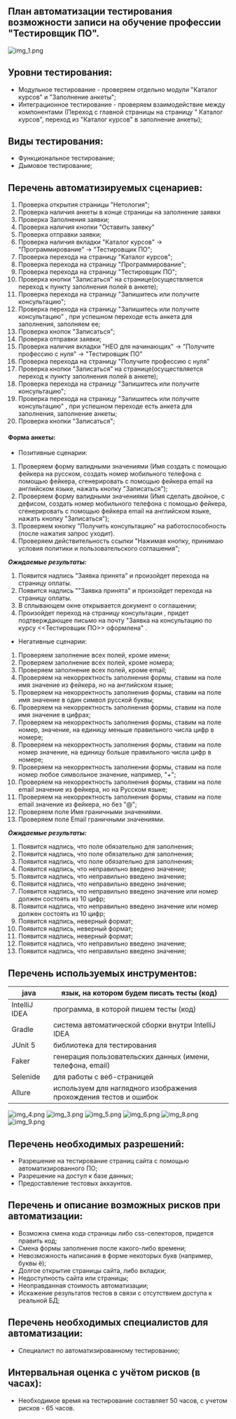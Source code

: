 ## План автоматизации тестирования возможности записи на обучение профессии "Тестировщик ПО".

![![img_1.png](logo/img_1.png)](https://github.com/netology-code/aqa-homeworks/blob/master/summary/pictures/form.jpg?raw=true)

## Уровни тестирования:

* Модульное тестирование - проверяем отдельно модули "Каталог курсов" и "Заполнение анкеты";
* Интеграционное тестирование - проверяем взаимодействие между компонентами (Переход с главной страницы на страницу "
  Каталог курсов", переход из "Каталог курсов" в заполнение анкеты);

## Виды тестирования:

* Функциональное тестирование;
* Дымовое тестирование;

## Перечень автоматизируемых сценариев:

1. Проверка открытия страницы "Нетология";
1. Проверка наличия анкеты в конце страницы на заполнение заявки
1. Проверка Заполнения заявки;
1. Проверка наличия кнопки "Оставить заявку"
1. Проверка отправки заявки;
1. Проверка наличия вкладки "Каталог курсов" -> "Программирование" -> "Тестировщик ПО";
1. Проверка перехода на страницу "Каталог курсов";
1. Проверка перехода на страницу "Программирование";
1. Проверка перехода на страницу "Тестировщик ПО";
1. Проверка кнопки "Записаться" на странице(осуществляется переход к пункту заполнения полей в анкете);
1. Проверка перехода на страницу "Запишитесь или получите консультацию";
1. Проверка перехода на страницу "Запишитесь или получите консультацию" , при успешном переходе есть анкета для заполнения, 
   заполняем ее;
1. Проверка кнопок "Записаться";
1. Проверка отправки заявки;
1. Проверка наличия вкладки "НЕО для начинающих" -> "Получите профессию с нуля" -> "Тестировщик ПО"
1. Проверка перехода на страницу "Получите профессию с нуля"
1. Проверка кнопки "Записаться" на странице(осуществляется переход к пункту заполнения полей в анкете);
1. Проверка перехода на страницу "Запишитесь или получите консультацию";
1. Проверка перехода на страницу "Запишитесь или получите консультацию" , при успешном переходе есть анкета для заполнения, 
   заполнение анкеты;
1. Проверка кнопки "Записаться";

#### Форма анкеты:

* Позитивные сценарии:

1. Проверяем форму валидными значениями (Имя создать с помощью фейкера на русском, 
создать номер мобильного телефона с помощью фейкера, сгенерировать с  помощью фейкера email на английском языке, нажать
   кнопку "Записаться");
2. Проверяем форму валидными значениями (Имя сделать двойное, с дефисом, создать номер мобильного телефона с помощью фейкера, сгенерировать с  помощью фейкера email на английском языке, нажать
   кнопку "Записаться");
3. Проверяем кнопку "Получить консультацию" на работоспособность (после нажатия запрос уходит).
4. Проверяем действительность ссылки "Нажимая кнопку, принимаю условия политики и пользовательского соглашения";

**_Ожидаемые результаты:_**

1. Появится надпись "Заявка принята" и произойдет перехода на страницу оплаты.
1. Появится надпись ""Заявка принята" и произойдет перехода на страницу оплаты.
1. В сплывающем окне открывается документ о соглашении;
1. Произойдет переход на страницу консультации , придет подтверждающее письмо на почту "Заявка на консультацию по
   курсу <<Тестировщик ПО>> оформлена" .


* Негативные сценарии:

1. Проверяем заполнение всех полей, кроме имени;
2. Проверяем заполнение всех полей, кроме номера;
3. Проверяем заполнение всех полей, кроме email;
4. Проверяем на некорректность заполнения формы, ставим на поле имя значение из фейкера, но на английском языке;
5. Проверяем на некорректность заполнения формы, ставим на поле имя значение в один символ русской буквы;
6. Проверяем на некорректность заполнения формы, ставим на поле имя значение в цифрах;
7. Проверяем на некорректность заполнения формы, ставим на поле номер, значение, на единицу меньше правильного числа цифр в номере;
8. Проверяем на некорректность заполнения формы, ставим на поле номер значение, на единицу больше правильного числа цифр в номере;
9. Проверяем на некорректность заполнения формы, ставим на поле номер любое символьное значение, например, "+";
10. Проверяем на некорректность заполнения формы, ставим на поле email значение из фейкера, но на Русском языке;
11. Проверяем на некорректность заполнения формы, ставим на поле email значение из фейкера, но без "@";
12. Проверяем поле Имя граничными значениями.
13. Проверяем поле Email граничными значениями.

**_Ожидаемые результаты:_**

1. Появится надпись, что поле обязательно для заполнения;
2. Появится надпись, что поле обязательно для заполнения;
3. Появится надпись, что поле обязательно для заполнения;
4. Появится надпись, что неправильно введено значение;
5. Появится надпись, что неправильно введено значение;
6. Появится надпись, что неправильно введено значение;
7. Появится надпись, что неправильно введено значение или номер должен состоять из 10 цифр;
8. Появится надпись, что неправильно введено значение или номер должен состоять из 10 цифр;
9. Появится надпись, неверный формат;
10. Появится надпись, неверный формат;
11. Появится надпись, неверный формат;
12. Появится надпись, что неправильно введено значение;
13. Появится надпись, что неправильно введено значение;

## Перечень используемых инструментов:

java | язык, на котором будем писать тесты (код)
 -------|----------------------------------------------------------------------------
IntelliJ IDEA  | программа, в которой пишем тесты (код)
Gradle   | система автоматической сборки внутри IntelliJ IDEA
JUnit 5   | библиотека для тестирования
Faker | генерация пользовательских данных (имени, телефона, email)
Selenide | для работы с веб-страницей
Allure | используем для наглядного изображения прохождения тестов и ошибок

![![img_4.png](logo/img_4.png)](https://im0-tub-ru.yandex.net/i?id=ac6d83994beddfa921575d0c1a605eca&ref=rim&n=33&w=150&h=150)
![![img_3.png](logo/img_3.png)](https://im0-tub-ru.yandex.net/i?id=60cc9cb4460463d1f83595d3ede3c43d&ref=rim&n=33&w=150&h=150)
![![img_5.png](logo/img_5.png)](https://im0-tub-ru.yandex.net/i?id=4e2de00e9c8643235ab4aa45203b7299&ref=rim&n=33&w=217&h=150)
![![img_6.png](logo/img_6.png)](https://im0-tub-ru.yandex.net/i?id=60e22a1e490a59813afcdfce78c40da8&ref=rim&n=33&w=267&h=150)
![![img_8.png](logo/img_8.png)](https://im0-tub-ru.yandex.net/i?id=bd05275f229047a082c15a89391d1828&ref=rim&n=33&w=150&h=150)
![![img_9.png](logo/img_9.png)](https://www.ph4.ru/DL/LOGO/a/allure.gif)
## Перечень необходимых разрешений:

* Разрешение на тестирование страниц сайта с помощью автоматизированного ПО;
* Разрешение на доступ к базе данных;
* Предоставление тестовых аккаунтов.

## Перечень и описание возможных рисков при автоматизации:

* Возможна смена кода страницы либо css-селекторов, придется править код;
* Смена формы заполнения после какого-либо времени;
* Невозможность написания в форме некоторых букв (например, буквы ё);
* Долгое открытие страницы сайта, либо вкладки;
* Недоступность сайта или страницы;
* Неоправданная стоимость автоматизации;
* Искажение результатов тестов в связи с отсутствием доступа к реальной БД;

## Перечень необходимых специалистов для автоматизации:

* Специалист по автоматизированному тестированию;

## Интервальная оценка с учётом рисков (в часах):

* Необходимое время на тестирование составляет 50 часов, с учетом рисков - 65 часов. 
